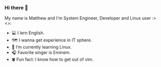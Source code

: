 ### Hi there 👋

My name is Matthew and I'm System Engineer, Developer and Linux user :><>:
  
  - 💻 I lern English.
  - 🗺️ I wanna get experience in IT sphere.
  - 🐧 I’m currently learning Linux.
  - 🎧 Favorite singer is Eminem.
  - 🍀 Fun fact: I know how to get out of vim.
  
  
<!--
**YourTheBestFriend/YourTheBestFriend** is a ✨ _special_ ✨ repository because its `README.md` (this file) appears on your GitHub profile.

Here are some ideas to get you started:

- 🔭 I’m currently working on ...
- 🌱 I’m currently learning ...
- 👯 I’m looking to collaborate on ...
- 🤔 I’m looking for help with ...
- 💬 Ask me about ...
- 📫 How to reach me: ...
- 😄 Pronouns: ...
- ⚡ Fun fact: ...
-->
